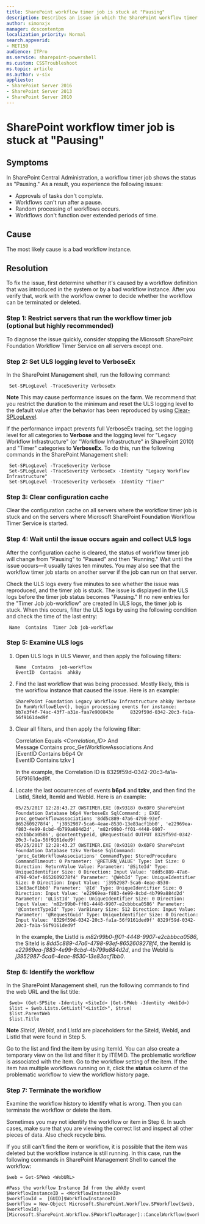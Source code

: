 ```yaml
---
title: SharePoint workflow timer job is stuck at "Pausing"
description: Describes an issue in which the SharePoint workflow timer job is stuck in "Pausing" status because of a bad workflow instance.
author: simonxjx
manager: dcscontentpm
localization_priority: Normal
search.appverid: 
- MET150
audience: ITPro
ms.service: sharepoint-powershell
ms.custom: CSSTroubleshoot
ms.topic: article
ms.author: v-six
appliesto:
- SharePoint Server 2016
- SharePoint Server 2013
- SharePoint Server 2010
---
```


# SharePoint workflow timer job is stuck at "Pausing"  

## Symptoms  

In SharePoint Central Administration, a workflow timer job shows the status as "Pausing." As a result, you experience the following issues:   

- Approvals of tasks don't complete.    
- Workflows can't run after a pause.    
- Random processing of workflows occurs.    
- Workflows don't function over extended periods of time.      


## Cause  

The most likely cause is a bad workflow instance.   

## Resolution  

To fix the issue, first determine whether it's caused by a workflow definition that was introduced in the system or by a bad workflow instance. After you verify that, work with the workflow owner to decide whether the workflow can be terminated or deleted.   
### Step 1: Restrict servers that run the workflow timer job (optional but highly recommended)  

To diagnose the issue quickly, consider stopping the Microsoft SharePoint Foundation Workflow Timer Service on all servers except one.   
### Step 2: Set ULS logging level to VerboseEx  

In the SharePoint Management shell, run the following command:   

```  
 Set-SPLogLevel -TraceSeverity VerboseEx  
```  

**Note** This may cause performance issues on the farm. We recommend that you restrict the duration to the minimum and reset the ULS logging level to the default value after the behavior has been reproduced by using [Clear-SPLogLevel](https://docs.microsoft.com/powershell/module/sharepoint-server/clear-sploglevel?view=sharepoint-ps).

If the performance impact prevents full VerboseEx tracing, set the logging level for all categories to **Verbose** and the logging level for "Legacy Workflow Infrastructure" (or "Workflow Infrastructure" in SharePoint 2010) and "Timer" categories to **VerboseEx**. To do this, run the following commands in the SharePoint Management shell:   

```  
 Set-SPLogLevel -TraceSeverity Verbose   
 Set-SPLogLevel -TraceSeverity VerboseEx -Identity "Legacy Workflow Infrastructure"  
 Set-SPLogLevel -TraceSeverity VerboseEx -Identity "Timer"  
```  

### Step 3: Clear configuration cache  

Clear the configuration cache on all servers where the workflow timer job is stuck and on the servers where Microsoft SharePoint Foundation Workflow Timer Service is started.  

### Step 4: Wait until the issue occurs again and collect ULS logs  

After the configuration cache is cleared, the status of workflow timer job will change from "Pausing" to "Paused" and then "Running." Wait until the issue occurs—it usually takes ten minutes. You may also see that the workflow timer job starts on another server if the job can run on that server.

Check the ULS logs every five minutes to see whether the issue was reproduced, and the timer job is stuck. The issue is displayed in the ULS logs before the timer job status becomes "Pausing." If no new entries for the "Timer Job job-workflow" are created In ULS logs, the timer job is stuck. When this occurs, filter the ULS logs by using the following condition and check the time of the last entry:   

```
 Name  Contains  Timer Job job-workflow
```   

### Step 5: Examine ULS logs  


1. Open ULS logs in ULS Viewer, and then apply the following filters:
   ```   
   Name  Contains  job-workflow  
   EventID  Contains  ahk8y
   ```     
2. Find the last workflow that was being processed. Mostly likely, this is the workflow instance that caused the issue. Here is an example:

   ```
   SharePoint Foundation Legacy Workflow Infrastructure ahk8y Verbose In RunWorkflowElev(), begin processing events for instance: bb7e3f4f-74ac-43f7-a31e-faa7e900843e      8329f59d-0342-20c3-fa1a-56f9161ded9f
   ```       
3. Clear all filters, and then apply the following filter:

   Correlation  Equals  *<Correlation_ID>*  And  
   Message  Contains proc_GetWorkflowAssociations And  
   [EventID  Contains b6p4  Or  
   EventID  Contains tzkv  ]  

   In the example, the Correlation ID is 8329f59d-0342-20c3-fa1a-56f9161ded9f.     
4. Locate the last occurrences of events **b6p4** and **tzkv**, and then find the ListId, SiteId, ItemId and WebId. Here is an example:

   ```     
   05/25/2017 12:28:43.27 OWSTIMER.EXE (0x9318) 0x6DF0 SharePoint Foundation Database b6p4 VerboseEx SqlCommand: ; EXEC proc_getworkflowassociations '8dd5c889-47a6-4798-93ef-8652609278f4', 'j3952987-5ca6-4eae-8530-13e83acf1bb0', 'e22969ea-f883-4e99-8cbd-4b799a884d2d', 'm82r99b0-ff01-4448-9907-e2cbbbca0586', @contenttypeid, @RequestGuid OUTPUT 8329f59d-0342-20c3-fa1a-56f9161ded9f   
   05/25/2017 12:28:43.27 OWSTIMER.EXE (0x9318) 0x6DF0 SharePoint Foundation Database tzkv Verbose SqlCommand: 'proc_GetWorkflowAssociations' CommandType: StoredProcedure CommandTimeout: 0 Parameter: '@RETURN_VALUE' Type: Int Size: 0 Direction: ReturnValue Value: Parameter: '@SiteId' Type: UniqueIdentifier Size: 0 Direction: Input Value: '8dd5c889-47a6-4798-93ef-8652609278f4' Parameter: '@WebId' Type: UniqueIdentifier Size: 0 Direction: Input Value: 'j3952987-5ca6-4eae-8530-13e83acf1bb0' Parameter: '@Id' Type: UniqueIdentifier Size: 0 Direction: Input Value: 'e22969ea-f883-4e99-8cbd-4b799a884d2d' Parameter: '@ListId' Type: UniqueIdentifier Size: 0 Direction: Input Value: 'm82r99b0-ff01-4448-9907-e2cbbbca0586' Parameter: '@ContentTypeId' Type: VarBinary Size: 512 Direction: Input Value: Parameter: '@RequestGuid' Type: UniqueIdentifier Size: 0 Direction: Input Value: '8329f59d-0342-20c3-fa1a-56f9161ded9f' 8329f59d-0342-20c3-fa1a-56f9161ded9f
   ```     

   In the example, the ListId is *m82r99b0-ff01-4448-9907-e2cbbbca0586*, the SiteId is *8dd5c889-47a6-4798-93ef-8652609278f4*, the ItemId is *e22969ea-f883-4e99-8cbd-4b799a884d2d*, and the WebId is *j3952987-5ca6-4eae-8530-13e83acf1bb0*.       

### Step 6: Identify the workflow  

In the SharePoint Management shell, run the following commands to find the web URL and the list title:

```   
 $web= (Get-SPSite -Identity <SiteId> |Get-SPWeb -Identity <WebId>)   
 $list = $web.Lists.GetList("<ListId>", $true)  
 $list.ParentWeb   
 $list.Title
```

**Note** *SiteId*, *WebId*, and *ListId* are placeholders for the SiteId, WebId, and ListId that were found in Step 5.

Go to the list and find the item by using ItemId. You can also create a temporary view on the list and filter it by ITEMID. The problematic workflow is associated with the item. Go to the workflow setting of the item. If the item has multiple workflows running on it, click the **status** column of the problematic workflow to view the workflow history page.   

### Step 7: Terminate the workflow  

Examine the workflow history to identify what is wrong. Then you can terminate the workflow or delete the item.

Sometimes you may not identify the workflow or item in Step 6. In such cases, make sure that you are viewing the correct list and inspect all other pieces of data. Also check recycle bins.

If you still can't find the item or workflow, it is possible that the item was deleted but the workflow instance is still running. In this case, run the following commands in SharePoint Management Shell to cancel the workflow:   

```  
$web = Get-SPWeb <WebURL>  
```  

```  
#Pass the workflow Instance Id from the ahk8y event  
$WorkflowInstanceID = <WorkflowInstanceID>  
$workflowId =  [GUID]$WorkflowInstanceID  
$workflow = New-Object Microsoft.SharePoint.Workflow.SPWorkflow($web, $workflowId);  
[Microsoft.SharePoint.Workflow.SPWorkflowManager]::CancelWorkflow($workflow)
```